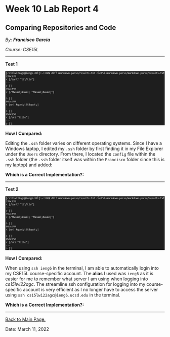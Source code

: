 # Week 10 Lab Report 4

## Comparing Repositories and Code

*By: **Francisco Garcia***

*Course: CSE15L*

---
**Test 1**

![Image](week9pt6.png)

**How I Compared:**

Editing the `.ssh` folder varies on different operating systems. Since I have a Windows laptop, I edited my `.ssh` folder by first finding it in my File Explorer under the `Users` directory. From there, I located the `config` file within the `.ssh` folder (the `.ssh` folder itself was within the `Francisco` folder since this is my laptop) and added:

**Which is a Correct Implementation?:**

---

**Test 2**

![Image](week9pt6.png)

**How I Compared:**

When using `ssh ieng6` in the terminal, I am able to automatically login into my CSE15L course-specific account. The **alias** I used was `ieng6` as it is easier for me to remember what server I am using when logging into *cs15lwi22agc*. The streamline ssh configuration for logging into my course-specific account is very efficient as I no longer have to access the server using `ssh cs15lwi22agc@ieng6.ucsd.edu` in the terminal.

**Which is a Correct Implementation?:**

---


[Back to Main Page.](https://francgarcia.github.io/cse15l-lab-reports/index.html)

Date: March 11, 2022
